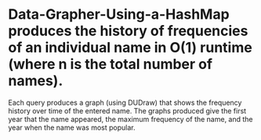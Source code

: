 # Data-Grapher-Using-a-HashMap produces the history of frequencies of an individual name in O(1) runtime (where n is the total number of names).
Each query produces a graph (using DUDraw) that shows the frequency history over time of the entered name. The graphs produced give the first year that the name appeared, the maximum frequency of the name, and the year when the name was most popular. 
